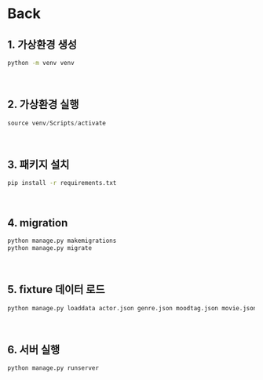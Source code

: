 # Back

## 1. 가상환경 생성

```bash
python -m venv venv
```

<br>

## 2. 가상환경 실행

```python
source venv/Scripts/activate
```

<br>

## 3. 패키지 설치

```bash
pip install -r requirements.txt
```

<br>

## 4. migration

```bash
python manage.py makemigrations
python manage.py migrate
```
<br>

## 5. fixture 데이터 로드

```bash
python manage.py loaddata actor.json genre.json moodtag.json movie.json
```

<br>

## 6. 서버 실행

```bash
python manage.py runserver
```
